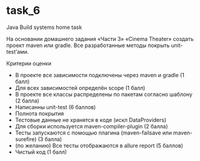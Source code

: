 # task_6
Java Build systems home task

На основании домашнего задания «Части 3» «Cinema Theater» создать проект maven или gradle. Все разработанные методы покрыть unit-test’ами.

Критерии оценки

- В проекте все зависимости подключены через maven и gradle (1 балл)
- Для всех зависимостей определён scope (1 балл)
- В проекте все классы распределены по пакетам согласно шаблону (2 балла)
- Написанны unit-test (6 баллов)
- Полнота покрытия
- Тестовые данные не хранятся в коде (искл DataProviders)
- Для сборки используется maven-compiler-plugin (2 балла)
- Тесты запускаются с помощью плагина (maven-failsave или maven-surefire) (3 балла)
- (по желанию) Все тесты отображаются в allure report (5 баллов)
- Чистый код (1 балл)

